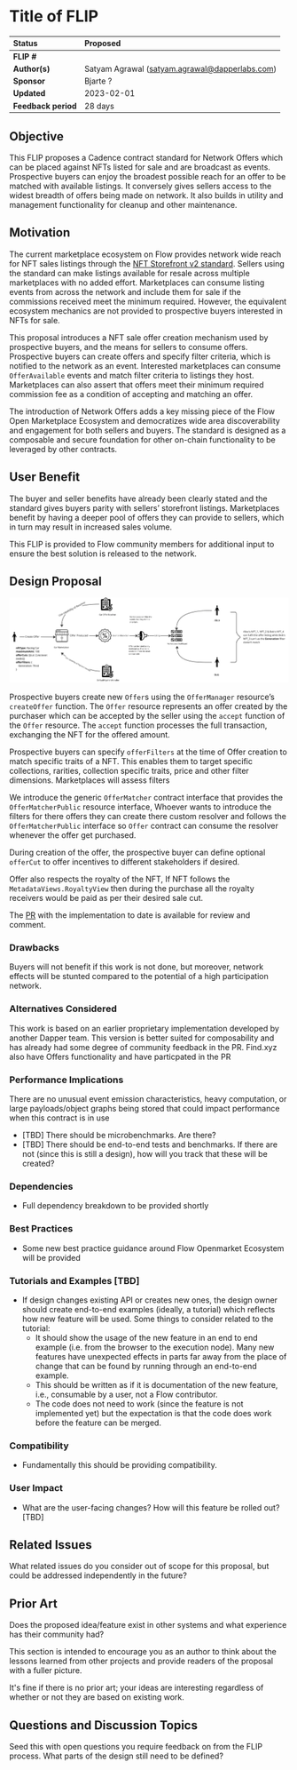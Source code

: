 # Title of FLIP

| Status              | Proposed                                       |
|:--------------------|:-----------------------------------------------|
| **FLIP #**          |                                                |
| **Author(s)**       | Satyam Agrawal (satyam.agrawal@dapperlabs.com) |
| **Sponsor**         | Bjarte ?                                       |
| **Updated**         | 2023-02-01                                     |
| **Feedback period** | 28 days                                        |

## Objective

This FLIP proposes a Cadence contract standard for Network Offers which can be placed 
against NFTs listed for sale and are broadcast as events. Prospective buyers can enjoy 
the broadest possible reach for an offer to be matched with available listings. It 
conversely gives sellers access to the widest breadth of offers being made on network. 
It also builds in utility and management functionality for cleanup and other maintenance.

## Motivation

The current marketplace ecosystem on Flow provides network wide reach for NFT sales
listings through the [NFT Storefront v2 standard](https://github.com/onflow/nft-storefront).
Sellers using the standard can make listings available for resale across multiple
marketplaces with no added effort. Marketplaces can consume listing events from across
the network and include them for sale if the commissions received meet the minimum
required. However, the equivalent ecosystem mechanics are not provided to prospective
buyers interested in NFTs for sale.

This proposal introduces a NFT sale offer creation mechanism used by prospective buyers,
and the means for sellers to consume offers. Prospective buyers can create offers and
specify filter criteria, which is notified to the network as an event. Interested 
marketplaces can consume `OfferAvailable` events and match filter criteria to listings 
they host. Marketplaces can also assert that offers meet their minimum required 
commission fee as a condition of accepting and matching an offer.

The introduction of Network Offers adds a key missing piece of the Flow Open Marketplace
Ecosystem and democratizes wide area discoverability and engagement for both sellers and
buyers. The standard is designed as a composable and secure foundation for other on-chain
functionality to be leveraged by other contracts.

## User Benefit

The buyer and seller benefits have already been clearly stated and the standard gives
buyers parity with sellers’ storefront listings. Marketplaces benefit by having a deeper
pool of offers they can provide to sellers, which in turn may result in increased 
sales volume.

This FLIP is provided to Flow community
members for additional input to ensure the best solution is released to the
network.

## Design Proposal
![](20230201-network-offers/offers-system-view.png)

Prospective buyers create new `Offer`s using the `OfferManager` resource’s 
`createOffer` function. The `Offer` resource represents an offer created by the 
purchaser which can be accepted by the seller using the `accept` function of the 
`Offer` resource. The `accept` function processes the full transaction, exchanging 
the NFT for the offered amount.

Prospective buyers can specify `offerFilters` at the time of Offer creation to match
specific traits of a NFT. This enables them to target specific collections, rarities,
collection specific traits, price and other filter dimensions. Marketplaces will
assess filters

We introduce the generic `OfferMatcher` contract interface that provides the 
`OfferMatcherPublic` resource interface, Whoever wants to introduce the filters 
for there offers they can create there custom resolver and follows the 
`OfferMatcherPublic` interface so `Offer` contract can consume the resolver 
whenever the offer get purchased.

During creation of the offer, the prospective buyer can define optional `offerCut`
to offer incentives to different stakeholders if desired.

Offer also respects the royalty of the NFT, If NFT follows the 
`MetadataViews.RoyaltyView` then during the purchase all the royalty receivers 
would be paid as per their desired sale cut.

The [PR](https://github.com/onflow/Offers/pull/1) with the implementation to date
is available for review and comment.

### Drawbacks

Buyers will not benefit if this work is not done, but moreover, network effects
will be stunted compared to the potential of a high participation network. 

### Alternatives Considered

This work is based on an earlier proprietary implementation developed by another
Dapper team. This version is better suited for composability and has already had 
some degree of community feedback in the PR. Find.xyz also have Offers 
functionality and have particpated in the PR

### Performance Implications

There are no unusual event emission characteristics, heavy computation, or large 
payloads/object graphs being stored that could impact performance when this contract 
is in use

* [TBD] There should be microbenchmarks. Are there?
* [TBD] There should be end-to-end tests and benchmarks. If there are not 
(since this is still a design), how will you track that these will be created?

### Dependencies

* Full dependency breakdown to be provided shortly


### Best Practices

 * Some new best practice guidance around Flow Openmarket Ecosystem will be provided

### Tutorials and Examples [TBD]

* If design changes existing API or creates new ones, the design owner should create 
end-to-end examples (ideally, a tutorial) which reflects how new feature will be used. 
Some things to consider related to the tutorial:
    - It should show the usage of the new feature in an end to end example 
    (i.e. from the browser to the execution node). 
    Many new features have unexpected effects in parts far away from the place of 
    change that can be found by running through an end-to-end example.
    - This should be written as if it is documentation of the new feature, 
    i.e., consumable by a user, not a Flow contributor. 
    - The code does not need to work (since the feature is not implemented yet) 
    but the expectation is that the code does work before the feature can be merged. 

### Compatibility 

* Fundamentally this should be providing compatibility.

### User Impact

* What are the user-facing changes? How will this feature be rolled out?
 [TBD]

## Related Issues

What related issues do you consider out of scope for this proposal, 
but could be addressed independently in the future?

## Prior Art

Does the proposed idea/feature exist in other systems and 
what experience has their community had?

This section is intended to encourage you as an author to think about the 
lessons learned from other projects and provide readers of the proposal 
with a fuller picture.

It's fine if there is no prior art; your ideas are interesting regardless of 
whether or not they are based on existing work.

## Questions and Discussion Topics

Seed this with open questions you require feedback on from the FLIP process. 
What parts of the design still need to be defined?
